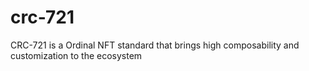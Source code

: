 # crc-721
CRC-721 is a Ordinal NFT standard that brings high composability and customization to the ecosystem
